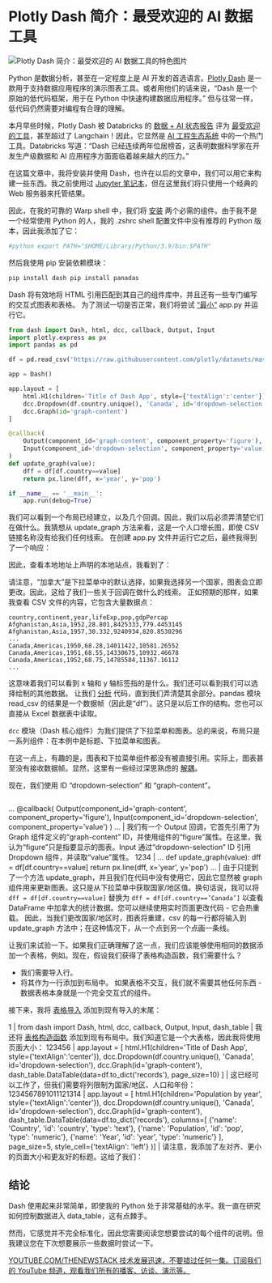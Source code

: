 # Plotly Dash 简介：最受欢迎的 AI 数据工具

![Plotly Dash 简介：最受欢迎的 AI 数据工具的特色图片](https://cdn.thenewstack.io/media/2024/08/a50a2946-and-machines-dly3c1siybc-unsplash-1024x724.jpg)

Python 是数据分析，甚至在一定程度上是 AI 开发的首选语言。[Plotly Dash](https://dash.plotly.com/) 是一款用于支持数据应用程序的演示图表工具。或者用他们的话来说，“Dash 是一个原始的低代码框架，用于在 Python 中快速构建数据应用程序。” 但与往常一样，低代码仍然需要对编程有合理的理解。

本月早些时候，Plotly Dash 被 Databricks 的 [数据 + AI 状态报告](https://www.databricks.com/sites/default/files/2024-06/state-of-data-ai-report.pdf) 评为 [最受欢迎的工具](https://thenewstack.io/ai-dev-tools-ranked-and-astro-adds-support-for-large-sites/)，甚至超过了 Langchain！因此，它显然是 [AI 工程生态系统](https://thenewstack.io/ai-engineer-summit-wrap-up-and-interview-with-co-founder-swyx/) 中的一个热门工具。Databricks 写道：“Dash 已经连续两年位居榜首，这表明数据科学家在开发生产级数据和 AI 应用程序方面面临着越来越大的压力。”

在这篇文章中，我将安装并使用 Dash，也许在以后的文章中，我们可以用它来构建一些东西。我之前使用过 [Jupyter 笔记本](https://thenewstack.io/introduction-to-jupyter-notebooks-for-developers/)，但在这里我们将只使用一个经典的 Web 服务器来托管结果。

因此，在我的可靠的 Warp shell 中，我们将 [安装](https://dash.plotly.com/installation) 两个必需的组件。由于我不是一个经常使用 Python 的人，我的 .zshrc shell 配置文件中没有推荐的 Python 版本，因此我添加了它：

```bash
#python export PATH="$HOME/Library/Python/3.9/bin:$PATH"
```

然后我使用 pip 安装依赖模块：

```bash
pip install dash pip install panadas
```

Dash 将有效地将 HTML 引用匹配到其自己的组件库中，并且还有一些专门编写的交互式图表和表格。
为了测试一切是否正常，我们将尝试 [“最小”](https://dash.plotly.com/minimal-app) app.py 并运行它。

```python
from dash import Dash, html, dcc, callback, Output, Input
import plotly.express as px
import pandas as pd

df = pd.read_csv('https://raw.githubusercontent.com/plotly/datasets/master/gapminder_unfiltered.csv')

app = Dash()

app.layout = [
    html.H1(children='Title of Dash App', style={'textAlign':'center'}),
    dcc.Dropdown(df.country.unique(), 'Canada', id='dropdown-selection'),
    dcc.Graph(id='graph-content')
]

@callback(
    Output(component_id='graph-content', component_property='figure'),
    Input(component_id='dropdown-selection', component_property='value')
)
def update_graph(value):
    dff = df[df.country==value]
    return px.line(dff, x='year', y='pop')

if __name__ == '__main__':
    app.run(debug=True)
```

我们可以看到一个布局已经建立，以及几个回调。因此，我们以后必须弄清楚它们在做什么。我猜想从 update_graph 方法来看，这是一个人口增长图，即使 CSV 链接名称没有给我们任何线索。
在创建 app.py 文件并运行它之后，最终我得到了一个响应：

因此，查看本地地址上声明的本地站点，我看到了：

请注意，“加拿大”是下拉菜单中的默认选择，如果我选择另一个国家，图表会立即更改。因此，这给了我们一些关于回调在做什么的线索。
正如预期的那样，如果我查看 CSV 文件的内容，它包含大量数据点：

```
country,continent,year,lifeExp,pop,gdpPercap
Afghanistan,Asia,1952,28.801,8425333,779.4453145
Afghanistan,Asia,1957,30.332,9240934,820.8530296
...
Canada,Americas,1950,68.28,14011422,10581.26552
Canada,Americas,1951,68.55,14330675,10932.46678
Canada,Americas,1952,68.75,14785584,11367.16112
...
```

这意味着我们可以看到 x 轴和 y 轴标签指的是什么。我们还可以看到我们可以选择绘制的其他数据。
让我们 [分析](https://dash.plotly.com/tutorial) 代码，直到我们弄清楚其余部分。pandas 模块 read_csv 的结果是一个数据帧（因此是“df”）。这只是以后工作的结构。您也可以直接从 Excel 数据表中读取。

`dcc`
模块（Dash 核心组件）为我们提供了下拉菜单和图表。总的来说，布局只是一系列组件：在本例中是标题、下拉菜单和图表。

在这一点上，有趣的是，图表和下拉菜单组件都没有被直接引用。实际上，图表甚至没有接收数据帧。显然，这里有一些经过深思熟虑的 [解耦](https://thenewstack.io/devs-dont-just-read-about-design-patterns-implement-them/)。

现在，我们使用 ID “dropdown-selection” 和 “graph-content”。

```
```

... @callback( Output(component_id='graph-content', component_property='figure'), Input(component_id='dropdown-selection', component_property='value') ) ... |
我们有一个 Output 回调，它首先引用了为 Graph 组件定义的“graph-content” ID，并使用组件的“figure”属性。在这里，我认为“figure”只是指要显示的图表。Input 通过“dropdown-selection” ID 引用 Dropdown 组件，并读取“value”属性。
1234 |
... def update_graph(value): dff = df[df.country==value] return px.line(dff, x='year', y='pop') ... |
由于只提到了一个方法 update_graph，并且我们在代码中没有使用它，因此它显然被 graph 组件用来更新图表。这只是从下拉菜单中获取国家/地区值。换句话说，我可以将 `dff = df[df.country==value]`
替换为 `dff = df[df.country==’Canada’]`
以查看 DataFrame 中加拿大的统计数据。您可以继续使用实时页面更改代码 - 它会热重载。
因此，当我们更改国家/地区时，图表将重建，csv 的每一行都将输入到 update_graph 方法中；在这种情况下，从一个点到另一个点画一条线。

让我们来试验一下。如果我们正确理解了这一点，我们应该能够使用相同的数据添加一个表格，例如。现在，假设我们获得了表格构造函数，我们需要什么？

- 我们需要导入行。
- 将其作为一行添加到布局中。
如果表格不交互，我们就不需要其他任何东西 - 数据表格本身就是一个完全交互式的组件。

接下来，我将 [表格导入](https://dash.plotly.com/datatable) 添加到现有导入的末尾：

1 |
from dash import Dash, html, dcc, callback, Output, Input, dash_table |
我还将 [表格构造函数](https://dash.plotly.com/tutorial) 添加到现有布局中。我们知道它是一个大表格，因此我将使用页面大小：
123456 |
app.layout = [ html.H1(children='Title of Dash App', style={'textAlign':'center'}), dcc.Dropdown(df.country.unique(), 'Canada', id='dropdown-selection'), dcc.Graph(id='graph-content'), dash_table.DataTable(data=df.to_dict('records'), page_size=10) ] |
这已经可以工作了，但我们需要将列限制为国家/地区、人口和年份：
1234567891011121314 |
app.layout = [ html.H1(children='Population by year', style={'textAlign':'center'}), dcc.Dropdown(df.country.unique(), 'Canada', id='dropdown-selection'), dcc.Graph(id='graph-content'), dash_table.DataTable(data=df.to_dict('records'), columns=[ {'name': 'Country', 'id': 'country', 'type': 'text'}, {'name': 'Population', 'id': 'pop', 'type': 'numeric'}, {'name': 'Year', 'id': 'year', 'type': 'numeric'} ], page_size=5, style_cell={'textAlign': 'left'} )] |
请注意，我添加了左对齐、更小的页面大小和更友好的标题。这给了我们：
## 结论
Dash 使用起来非常简单，即使我的 Python 处于非常基础的水平。我一直在研究如何控制数据进入 data_table，这有点棘手。

然而，它感觉并不完全标准化，因此您需要阅读您想要尝试的每个组件的说明。但我建议您在下次想要展示一些数据时尝试一下。

[
YOUTUBE.COM/THENEWSTACK
技术发展迅速，不要错过任何一集。订阅我们的 YouTube
频道，观看我们所有的播客、访谈、演示等。
](https://youtube.com/thenewstack?sub_confirmation=1)